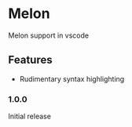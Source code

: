 # Melon

Melon support in vscode

## Features

- Rudimentary syntax highlighting

### 1.0.0

Initial release